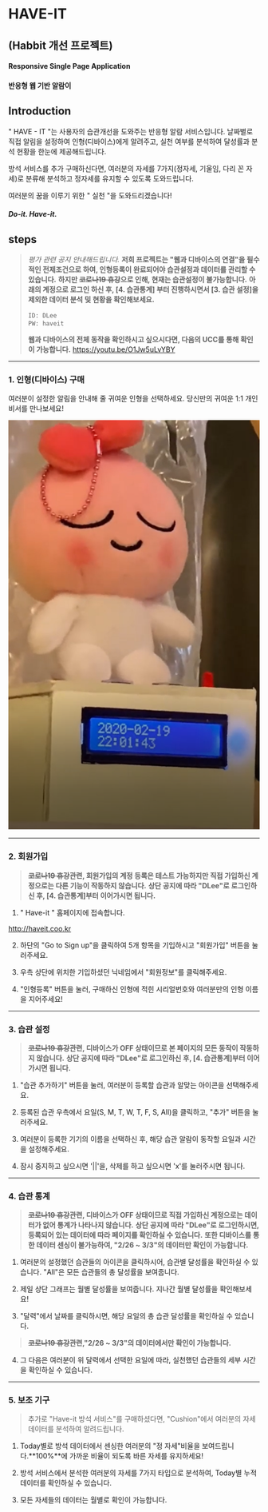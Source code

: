 # HAVE-IT
## (Habbit 개선 프로젝트)

#### Responsive Single Page Application
#### 반응형 웹 기반 알람이

## Introduction
" HAVE - IT "는 사용자의 습관개선을 도와주는 반응형 알람 서비스입니다. 날짜별로 직접 알림을 설정하여 인형(디바이스)에게 알려주고, 실천 여부를 분석하여 달성률과 분석 현황을 한눈에 제공해드립니다.

방석 서비스를 추가 구매하신다면, 여러분의 자세를 7가지(정자세, 기울임, 다리 꼰 자세)로 분류해 분석하고 정자세를 유지할 수 있도록 도와드립니다.

여러분의 꿈을 이루기 위한 " 실천 "을 도와드리겠습니다!
##### Do-it. Have-it.

## steps
> *평가 관련 공지 안내해드립니다.*
> **저희 프로젝트는 "웹과 디바이스의 연결"을 필수적인 전제조건으로 하여, 인형등록이 완료되어야 습관설정과 데이터를 관리할 수 있습니다.**
> **하지만 ~~코로나19 휴강~~으로 인해, 현재는 습관설정이 불가능합니다.**
> **아래의 계정으로 로그인 하신 후, [4. 습관통계] 부터 진행하시면서 [3. 습관 설정]을 제외한 데이터 분석 및 현황을 확인해보세요.**
>
> ```
> ID: DLee
> PW: haveit
> ```
> 
> **웹과 디바이스의 전체 동작을 확인하시고 싶으시다면, 다음의 UCC를 통해 확인이 가능합니다.**
> https://youtu.be/O1Jw5uLvYBY
- - -

### 1. 인형(디바이스) 구매
여러분이 설정한 알림을 안내해 줄 귀여운 인형을 선택하세요. 당신만의 귀여운 1:1 개인 비서를 만나보세요!

<p align="center">
  <img src="./images/Apeach.PNG">
</p>

- - -

### 2. 회원가입
> **~~코로나19 휴강~~관련, 회원가입의 계정 등록은 테스트 가능하지만 직접 가입하신 계정으로는 다른 기능이 작동하지 않습니다.**
> **상단 공지에 따라 "DLee"로 로그인하신 후, [4. 습관통계]부터 이어가시면 됩니다.**

 1. " Have-it " 홈페이지에 접속합니다.

 <http://haveit.coo.kr>

 2. 하단의 "Go to Sign up"을 클릭하여 5개 항목을 기입하시고 "회원가입" 버튼을 눌러주세요.

 3. 우측 상단에 위치한 기입하셨던 닉네임에서 "회원정보"를 클릭해주세요.

 4. "인형등록" 버튼을 눌러, 구매하신 인형에 적힌 시리얼번호와 여러분만의 인형 이름을 지어주세요!
- - -

### 3. 습관 설정
> **~~코로나19 휴강~~관련, 디바이스가 OFF 상태이므로 본 페이지의 모든 동작이 작동하지 않습니다.**
> **상단 공지에 따라 "DLee"로 로그인하신 후, [4. 습관통계]부터 이어가시면 됩니다.**

 1. "습관 추가하기" 버튼을 눌러, 여러분이 등록할 습관과 알맞는 아이콘을 선택해주세요.

 2. 등록된 습관 우측에서 요일(S, M, T, W, T, F, S, All)을 클릭하고, "추가" 버튼을 눌러주세요.

 3. 여러분이 등록한 기기의 이름을 선택하신 후, 해당 습관 알람이 동작할 요일과 시간을 설정해주세요.

 4. 잠시 중지하고 싶으시면 '||'을, 삭제를 하고 싶으시면 'x'를 눌러주시면 됩니다.
- - -

### 4. 습관 통계
> **~~코로나19 휴강~~관련, 디바이스가 OFF 상태이므로 직접 가입하신 계정으로는 데이터가 없어 통계가 나타나지 않습니다.**
> **상단 공지에 따라 "DLee"로 로그인하시면, 등록되어 있는 데이터에 따라 페이지를 확인하실 수 있습니다.**
> **또한 디바이스를 통한 데이터 센싱이 불가능하여, "2/26 ~ 3/3"의 데이터만 확인이 가능합니다.**

 1. 여러분의 설정했던 습관들의 아이콘을 클릭하시어, 습관별 달성률을 확인하실 수 있습니다. "All"은 모든 습관들의 총 달성률을 보여줍니다.

 2. 제일 상단 그래프는 월별 달성률을 보여줍니다. 지나간 월별 달성률을 확인해보세요!

 3. "달력"에서 날짜를 클릭하시면, 해당 요일의 총 습관 달성률을 확인하실 수 있습니다.
 > **~~코로나19 휴강~~관련,"2/26 ~ 3/3"의 데이터에서만 확인이 가능합니다.**

 4. 그 다음은 여러분이 위 달력에서 선택한 요일에 따라, 실천했던 습관들의 세부 시간을 확인하실 수 있습니다.
- - -

### 5. 보조 기구
> 추가로 "Have-it 방석 서비스"를 구매하셨다면, "Cushion"에서 여러분의 자세 데이터를 분석하여 알려드립니다.
 1. Today별로 방석 데이터에서 센싱한 여러분의 "정 자세"비율을 보여드립니다.**100%**에 가까운 비율이 되도록 바른 자세를 유지하세요!

 2. 방석 서비스에서 분석한 여러분의 자세를 7가지 타입으로 분석하여, Today별 누적 데이터를 확인하실 수 있습니다.

 3. 모든 자세들의 데이터는 월별로 확인이 가능합니다. 